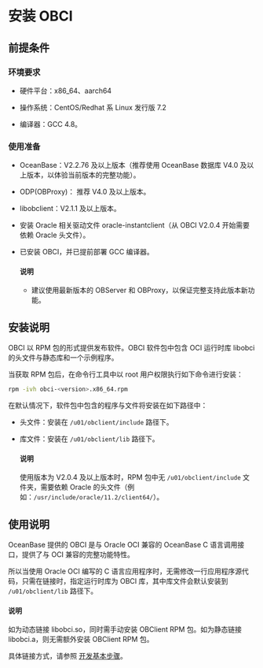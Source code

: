 # 安装 OBCI

## 前提条件

### 环境要求

* 硬件平台：x86_64、aarch64

* 操作系统：CentOS/Redhat 系 Linux 发行版 7.2

* 编译器：GCC 4.8。

### 使用准备

* OceanBase：V2.2.76 及以上版本（推荐使用 OceanBase 数据库 V4.0 及以上版本，以体验当前版本的完整功能）。

* ODP(OBProxy)： 推荐 V4.0 及以上版本。

* libobclient：V2.1.1 及以上版本。

* 安装 Oracle 相关驱动文件 oracle-instantclient（从 OBCI V2.0.4 开始需要依赖 Oracle 头文件）。

* 已安装 OBCI，并已提前部署 GCC 编译器。

  <main id="notice" type='explain'>
    <h4>说明</h4>
    <ul>
    <li>建议使用最新版本的 OBServer 和 OBProxy，以保证完整支持此版本新功能。</li>
    </ul>
  </main>

## 安装说明

OBCI 以 RPM 包的形式提供发布软件。OBCI 软件包中包含 OCI 运行时库 libobci 的头文件与静态库和一个示例程序。

当获取 RPM 包后，在命令行工具中以 root 用户权限执行如下命令进行安装：

```bash
rpm -ivh obci-<version>.x86_64.rpm
```

在默认情况下，软件包中包含的程序与文件将安装在如下路径中：

* 头文件：安装在 `/u01/obclient/include` 路径下。

* 库文件：安装在 `/u01/obclient/lib` 路径下。

  <main id="notice" type='explain'>
    <h4>说明</h4>
    <p>使用版本为 V2.0.4 及以上版本时，RPM 包中无 <code>/u01/obclient/include</code> 文件夹，需要依赖 Oracle 的头文件（例如：<code>/usr/include/oracle/11.2/client64/</code>）。</p>
  </main>

## 使用说明

OceanBase 提供的 OBCI 是与 Oracle OCI 兼容的 OceanBase C 语言调用接口，提供了与 OCI 兼容的完整功能特性。

所以当使用 Oracle OCI 编写的 C 语言应用程序时，无需修改一行应用程序源代码，只需在链接时，指定运行时库为 OBCI 库，其中库文件会默认安装到 `/u01/obclient/lib` 路径下。

  <main id="notice" type='explain'>
    <h4>说明</h4>
    <p>如为动态链接 libobci.so，同时需手动安装 OBClient RPM 包。如为静态链接 libobci.a，则无需额外安装 OBClient RPM 包。</p>
  </main>

具体链接方式，请参照 [开发基本步骤](5.basic-steps-of-development.md)。
